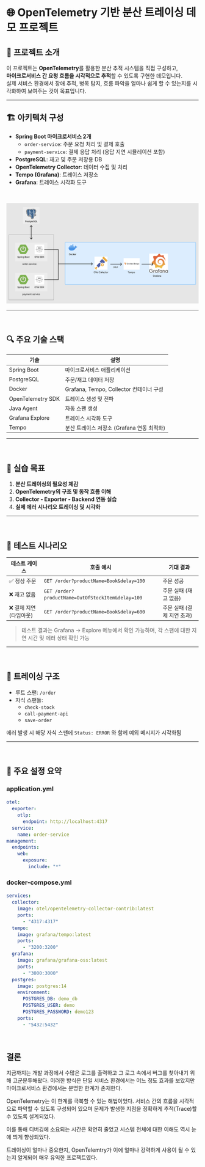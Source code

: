 # 🌐 OpenTelemetry 기반 분산 트레이싱 데모 프로젝트

## 🧠 프로젝트 소개

이 프로젝트는 **OpenTelemetry**를 활용한 분산 추적 시스템을 직접 구성하고,  
**마이크로서비스 간 요청 흐름을 시각적으로 추적**할 수 있도록 구현한 데모입니다.  
실제 서비스 환경에서 장애 추적, 병목 탐지, 흐름 파악을 얼마나 쉽게 할 수 있는지를 시각화하여 보여주는 것이 목표입니다.

---

## 🏗️ 아키텍처 구성

- **Spring Boot 마이크로서비스 2개**
  - `order-service`: 주문 요청 처리 및 결제 호출
  - `payment-service`: 결제 응답 처리 (응답 지연 시뮬레이션 포함)
- **PostgreSQL**: 재고 및 주문 저장용 DB
- **OpenTelemetry Collector**: 데이터 수집 및 처리
- **Tempo (Grafana)**: 트레이스 저장소
- **Grafana**: 트레이스 시각화 도구

<br>


![alt text](image.png)


---

<br>

## 🔍 주요 기술 스택

| 기술                         | 설명                                       |
|------------------------------|--------------------------------------------|
| Spring Boot                  | 마이크로서비스 애플리케이션                |
| PostgreSQL                   | 주문/재고 데이터 저장                      |
| Docker                       | Grafana, Tempo, Collector 컨테이너 구성   |
| OpenTelemetry SDK            | 트레이스 생성 및 전파                      |
| Java Agent                   | 자동 스팬 생성                            |
| Grafana Explore              | 트레이스 시각화 도구                       |
| Tempo                        | 분산 트레이스 저장소 (Grafana 연동 최적화) |

---
<br>

## 🎯 실습 목표

1. **분산 트레이싱의 필요성 체감**
2. **OpenTelemetry의 구조 및 동작 흐름 이해**
3. **Collector - Exporter - Backend 연동 실습**
4. **실제 에러 시나리오 트레이싱 및 시각화**

---
<br>

## 🧪 테스트 시나리오

| 테스트 케이스          | 호출 예시                                              | 기대 결과                   |
|------------------------|--------------------------------------------------------|-----------------------------|
| ✅ 정상 주문           | `GET /order?productName=Book&delay=100`               | 주문 성공                   |
| ❌ 재고 없음           | `GET /order?productName=OutOfStockItem&delay=100`     | 주문 실패 (재고 없음)      |
| ❌ 결제 지연 (타임아웃) | `GET /order?productName=Book&delay=600`               | 주문 실패 (결제 지연 초과) |

> 테스트 결과는 Grafana → Explore 메뉴에서 확인 가능하며, 각 스팬에 대한 지연 시간 및 에러 상태 확인 가능

---

<br>

## 📸 트레이싱 구조

- 루트 스팬: `/order`  
- 자식 스팬들:
  - `check-stock`
  - `call-payment-api`
  - `save-order`

에러 발생 시 해당 자식 스팬에 `Status: ERROR` 와 함께 예외 메시지가 시각화됨

---

<br>

## 🔧 주요 설정 요약

### application.yml

```yaml
otel:
  exporter:
    otlp:
      endpoint: http://localhost:4317
  service:
    name: order-service
management:
  endpoints:
    web:
      exposure:
        include: "*"
```
### docker-compose.yml

```yaml
services:
  collector:
    image: otel/opentelemetry-collector-contrib:latest
    ports:
      - "4317:4317"
  tempo:
    image: grafana/tempo:latest
    ports:
      - "3200:3200"
  grafana:
    image: grafana/grafana-oss:latest
    ports:
      - "3000:3000"
  postgres:
    image: postgres:14
    environment:
      POSTGRES_DB: demo_db
      POSTGRES_USER: demo
      POSTGRES_PASSWORD: demo123
    ports:
      - "5432:5432"
```

<br>

## 결론
지금까지는 개발 과정에서 수많은 로그를 출력하고 그 로그 속에서 버그를 찾아내기 위해 고군분투해왔다.
이러한 방식은 단일 서비스 환경에서는 어느 정도 효과를 보았지만 마이크로서비스 환경에서는 분명한 한계가 존재한다.

OpenTelemetry는 이 한계를 극복할 수 있는 해법이었다.
서비스 간의 흐름을 시각적으로 파악할 수 있도록 구성되어 있으며 문제가 발생한 지점을 정확하게 추적(Trace)할 수 있도록 설계되었다.

이를 통해 디버깅에 소요되는 시간은 확연히 줄었고 시스템 전체에 대한 이해도 역시 눈에 띄게 향상되었다.

트레이싱이 얼마나 중요한지, OpenTelemtry가 이에 얼마나 강력하게 사용이 될 수 있는지 알게되어 매우 유익한 프로젝트였다.
